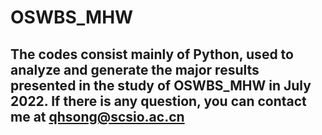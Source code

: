 # OSWBS_MHW
## The codes consist mainly of Python, used to analyze and generate the major results presented in the study of OSWBS_MHW in July 2022. If there is any question, you can contact me at qhsong@scsio.ac.cn
